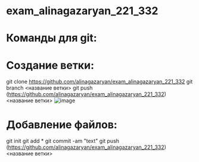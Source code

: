 # exam_alinagazaryan_221_332

# Команды для git: 
# Создание ветки: 
git clone https://github.com/alinagazaryan/exam_alinagazaryan_221_332
git branch <название ветки>
git push (https://github.com/alinagazaryan/exam_alinagazaryan_221_332) <название ветки>
![image](https://github.com/alinagazaryan/exam_alinagazaryan_221_332/assets/113593230/40e7b2e2-d649-415f-aa1f-732c13381e20)

# Добавление файлов: 
git init
git add *
git commit -am "text" 
git push (https://github.com/alinagazaryan/exam_alinagazaryan_221_332) <название ветки>


